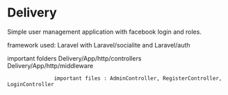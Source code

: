 # Delivery

Simple user management application with facebook login and roles.

framework used: Laravel with Laravel/socialite and Laravel/auth

important folders  Delivery/App/http/controllers
                   Delivery/App/http/middleware
                   
                   important files : AdminController, RegisterController, LoginController
                   

